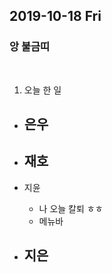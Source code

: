## 2019-10-18 Fri
### 앙 불금띠

<br>

1. 오늘 한 일
- 은우
    - 

- 재호
    - 

- 지윤
  - 나 오늘 칼퇴 ㅎㅎ
  - 메뉴바

- 지은
  - 